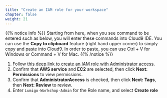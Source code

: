 ```yaml
---
title: "Create an IAM role for your workspace"
chapter: false
weight: 21
---
```


{{% notice info %}}
Starting from here, when you see command to be entered such as below, you will enter these commands into Cloud9 IDE. You can use the **Copy to clipboard** feature (right hand upper corner) to simply copy and paste into Cloud9. In order to paste, you can use Ctrl + V for Windows or Command + V for Mac.
{{% /notice %}}

1. Follow [this deep link to create an IAM role with Administrator access.](https://console.aws.amazon.com/iam/home#/roles$new?step=review&commonUseCase=EC2%2BEC2&selectedUseCase=EC2&policies=arn:aws:iam::aws:policy%2FAdministratorAccess)
2. Confirm that **AWS service** and **EC2** are selected, then click **Next: Permissions** to view permissions.
3. Confirm that **AdministratorAccess** is checked, then click **Next: Tags**, then **Next: Review** to review.
4. Enter `Lumigo-Workshop-Admin` for the Role name, and select **Create role**
